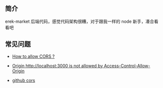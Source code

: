 ## 简介

erek-market 后端代码，感觉代码架构很糟，对于跟我一样的 node 新手，凑合看看吧

## 常见问题

- [How to allow CORS ?](https://stackoverflow.com/questions/7067966/how-to-allow-cors#answer-7069902)

- [Origin http://localhost:3000 is not allowed by Access-Control-Allow-Origin](https://stackoverflow.com/questions/18642828/origin-http-localhost3000-is-not-allowed-by-access-control-allow-origin)

- [github cors](https://github.com/expressjs/cors)
